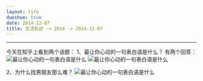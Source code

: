 ```yaml
---
layout: life
duoshuo: true
date: 2014-12-07
title: 生活轨迹 -> 2014 -> 2014-11-07
---
```


******

 今天在知乎上看到两个话题：
 1、最让你心动的一句表白语是什么？
 有两个回答：
![最让你心动的一句表白语是什么](/life/2014/2014Res/2014120701.jpg)
![最让你心动的一句表白语是什么](/life/2014/2014Res/2014120702.jpg)

2、为什么找男朋友那么难？
![最让你心动的一句表白语是什么](/life/2014/2014Res/2014120703.jpg)